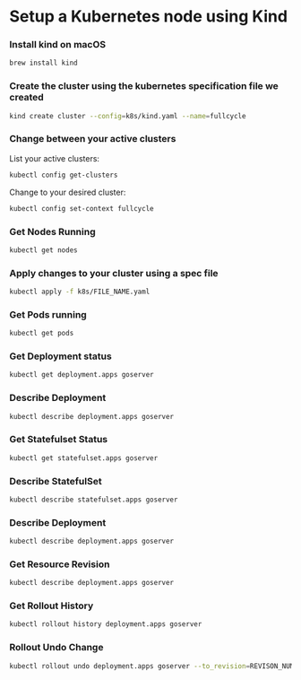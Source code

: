# Setup a Kubernetes node using Kind

### Install kind on macOS
```sh
brew install kind
```

### Create the cluster using the kubernetes specification file we created
```sh
kind create cluster --config=k8s/kind.yaml --name=fullcycle
```

### Change between your active clusters
List your active clusters:
```sh
kubectl config get-clusters
```

Change to your desired cluster:
```sh
kubectl config set-context fullcycle
```

### Get Nodes Running
```sh
kubectl get nodes
```

### Apply changes to your cluster using a spec file
```sh
kubectl apply -f k8s/FILE_NAME.yaml
```

### Get Pods running
```sh
kubectl get pods
```

### Get Deployment status
```sh
kubectl get deployment.apps goserver
```

### Describe Deployment
```sh
kubectl describe deployment.apps goserver
```

### Get Statefulset Status
```sh
kubectl get statefulset.apps goserver
```

### Describe StatefulSet
```sh
kubectl describe statefulset.apps goserver
```

### Describe Deployment
```sh
kubectl describe deployment.apps goserver
```

### Get Resource Revision
```sh
kubectl describe deployment.apps goserver
```

### Get Rollout History
```sh
kubectl rollout history deployment.apps goserver
```

### Rollout Undo Change
```sh
kubectl rollout undo deployment.apps goserver --to_revision=REVISON_NUMBER
```

